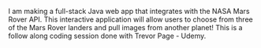 I am making a full-stack Java web app that integrates with the NASA Mars Rover API.
This interactive application will allow users to choose from three of the Mars Rover landers and pull images from another planet!
This is a follow along coding session done with Trevor Page - Udemy.
